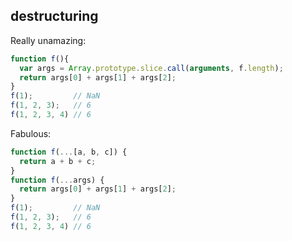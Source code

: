 ## destructuring

Really unamazing:
```javascript
function f(){
  var args = Array.prototype.slice.call(arguments, f.length);
  return args[0] + args[1] + args[2];
}
f(1);         // NaN
f(1, 2, 3);   // 6
f(1, 2, 3, 4) // 6
```

Fabulous:
```javascript
function f(...[a, b, c]) {
  return a + b + c;
}
function f(...args) {
  return args[0] + args[1] + args[2];
}
f(1);         // NaN
f(1, 2, 3);   // 6
f(1, 2, 3, 4) // 6
```